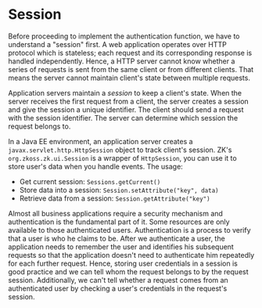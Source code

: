 # Session

Before proceeding to implement the authentication function, we have to
understand a "session" first. A web application operates over HTTP
protocol which is stateless; each request and its corresponding response
is handled independently. Hence, a HTTP server cannot know whether a
series of requests is sent from the same client or from different
clients. That means the server cannot maintain client's state between
multiple requests.

Application servers maintain a *session* to keep a client's state. When
the server receives the first request from a client, the server creates
a session and give the session a unique identifier. The client should
send a request with the session identifier. The server can determine
which session the request belongs to.

In a Java EE environment, an application server creates a
`javax.servlet.http.HttpSession` object to track client's session. ZK's
`org.zkoss.zk.ui.Session` is a wrapper of
`HttpSession`, you can use it to store user's data when you handle
events. The usage:

-   Get current session: `Sessions.getCurrent()`
-   Store data into a session: `Session.setAttribute("key", data)`
-   Retrieve data from a session: `Session.getAttribute("key")`

Almost all business applications require a security mechanism and
authentication is the fundamental part of it. Some resources are only
available to those authenticated users. Authentication is a process to
verify that a user is who he claims to be. After we authenticate a user,
the application needs to remember the user and identifies his subsequent
requests so that the application doesn't need to authenticate him
repeatedly for each further request. Hence, storing user credentials in
a session is good practice and we can tell whom the request belongs to
by the request session. Additionally, we can't tell whether a request
comes from an authenticated user by checking a user's credentials in the
request's session.
